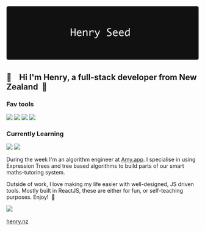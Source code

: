 ![Header](https://github.com/HenrySeed/HenrySeed/blob/master/header.png?raw=true)

## 👋  &nbsp;&nbsp; Hi I'm Henry, a full-stack developer from New Zealand &nbsp;🥝

### Fav tools

<img src="https://img.shields.io/badge/node.js%20-%2343853D.svg?&style=for-the-badge&logo=node.js&logoColor=white"/>&nbsp;<img src="https://img.shields.io/badge/react%20-%2320232a.svg?&style=for-the-badge&logo=react&logoColor=%2361DAFB"/>&nbsp;<img src="https://img.shields.io/badge/typescript%20-%23007ACC.svg?&style=for-the-badge&logo=typescript&logoColor=white"/>&nbsp;<img src="https://img.shields.io/badge/python%20-%2314354C.svg?&style=for-the-badge&logo=python&logoColor=white"/>

### Currently Learning

<img src="https://img.shields.io/badge/vuejs%20-%2335495e.svg?&style=for-the-badge&logo=vue.js&logoColor=%234FC08D"/>&nbsp;<img src="https://img.shields.io/badge/rust-%23000000.svg?&style=for-the-badge&logo=rust&logoColor=white"/>


During the week I'm an algorithm engineer at [Amy.app](https://amy.app). I specialise in using Expression Trees and tree based algorithms to build parts of our smart maths-tutoring system.

Outside of work, I love making my life easier with well-designed, JS driven tools. Mostly built in ReactJS, these are either for fun, or self-teaching purposes. Enjoy! &nbsp;🎉

<a href="https://www.linkedin.com/in/seed/" target="_blank"><img src="https://img.shields.io/badge/linkedin-%230077B5.svg?&style=for-the-badge&logo=linkedin&logoColor=white"/></a>

<a href="https://henry.nz" target="_blank">henry.nz</a>

